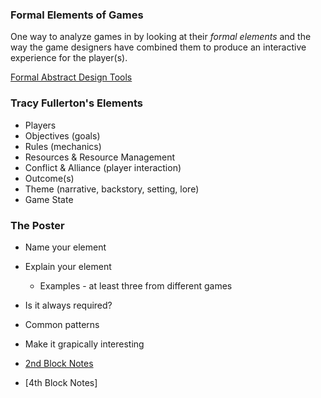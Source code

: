 ### Formal Elements of Games

One way to analyze games in by looking at their *formal elements* and the way the game designers have combined them to produce an interactive experience for the player(s).

[Formal Abstract Design Tools](http://www.gamasutra.com/view/feature/131764/formal_abstract_design_tools.php)

### Tracy Fullerton's Elements

* Players
* Objectives (goals)
* Rules (mechanics)
* Resources & Resource Management
* Conflict & Alliance (player interaction)
* Outcome(s)
* Theme (narrative, backstory, setting, lore)
* Game State

### The Poster

* Name your element
* Explain your element
  - Examples - at least three from different games
* Is it always required?
* Common patterns
* Make it grapically interesting

* [2nd Block Notes](https://docs.google.com/document/d/15K-QAoKl52iimNyJsM7xsjj7U5pcvdVyDFViqc9g6as/edit?usp=sharing)
* [4th Block Notes]
